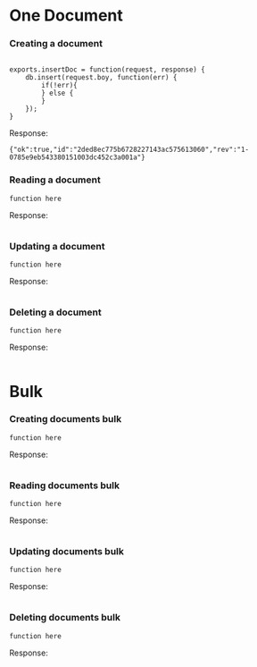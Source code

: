 
# One Document
### Creating a document
``` request = {"x":1}
```
```
exports.insertDoc = function(request, response) {
    db.insert(request.boy, function(err) {
        if(!err){
        } else {
        }
    });
}
```
Response:
```
{"ok":true,"id":"2ded8ec775b6728227143ac575613060","rev":"1-0785e9eb543380151003dc452c3a001a"}
```
    
### Reading a document
```
function here
```
Response:
```
```

### Updating a document

```
function here
```
Response:
```
```


### Deleting a document

```
function here
```
Response: 
```
```

# Bulk

### Creating documents bulk
```
function here
```

Response: 
``` 
```

### Reading documents bulk
```
function here
```
Response:
```
```

### Updating documents bulk
```
function here

```
Response:
```

```

### Deleting documents bulk
```
function here
```
Response:
```
```
